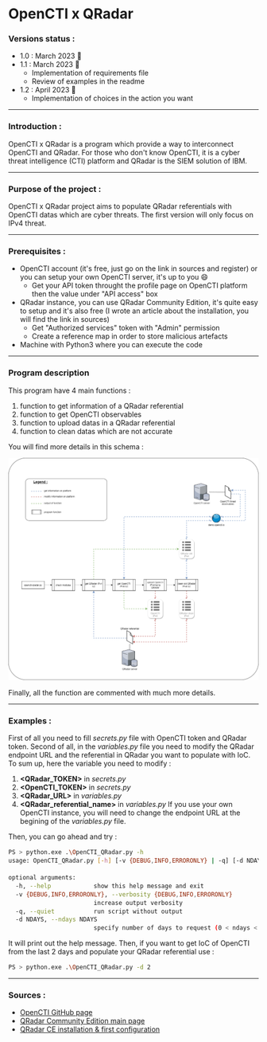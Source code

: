 # OpenCTI x QRadar

### Versions status :

+ 1.0 : March 2023 :calendar:
+ 1.1 : March 2023 :calendar:
  + Implementation of requirements file
  + Review of examples in the readme
+ 1.2 : April 2023 :calendar:
  + Implementation of choices in the action you want

---

### Introduction :

OpenCTI x QRadar is a program which provide a way to interconnect OpenCTI and QRadar.
For those who don't know OpenCTI, it is a cyber threat intelligence (CTI) platform and QRadar is the SIEM solution of IBM.

---

### Purpose of the project :

OpenCTI x QRadar project aims to populate QRadar referentials with OpenCTI datas which are cyber threats. The first version will only focus on IPv4 threat.

---

### Prerequisites :

+ OpenCTI account (it's free, just go on the link in sources and register) or you can setup your own OpenCTI server, it's up to you :smile:
  + Get your API token throught the profile page on OpenCTI platform then the value under "API access" box
+ QRadar instance, you can use QRadar Community Edition, it's quite easy to setup and it's also free (I wrote an article about the installation, you will find the link in sources)
  + Get "Authorized services" token with "Admin" permission
  + Create a reference map in order to store malicious artefacts
+ Machine with Python3 where you can execute the code

---

### Program description

This program have 4 main functions :

1. function to get information of a QRadar referential
2. function to get OpenCTI observables
3. function to upload datas in a QRadar referential
4. function to clean datas which are not accurate

You will find more details in this schema :

![openctixqradar_functions](https://github.com/staze0/openctiXqradar/blob/819ca49e6cf84d4556c5f2dff1384b38d895c8c6/openctixqradar_functions.png)

Finally, all the function are commented with much more details.

---

### Examples :

First of all you need to fill _secrets.py_ file with OpenCTI token and QRadar token. Second of all, in the _variables.py_ file you need to modify the QRadar endpoint URL and the referential in QRadar you want to populate with IoC. To sum up, here the variable you need to modify :
1. **<QRadar_TOKEN>** in _secrets.py_
2. **<OpenCTI_TOKEN>** in _secrets.py_
3. **<QRadar_URL>** in _variables.py_
4. **<QRadar_referential_name>** in _variables.py_
If you use your own OpenCTI instance, you will need to change the endpoint URL at the begining of the _variables.py_ file.

Then, you can go ahead and try :

```bash
PS > python.exe .\OpenCTI_QRadar.py -h
usage: OpenCTI_QRadar.py [-h] [-v {DEBUG,INFO,ERRORONLY} | -q] [-d NDAYS]

optional arguments:
  -h, --help            show this help message and exit
  -v {DEBUG,INFO,ERRORONLY}, --verbosity {DEBUG,INFO,ERRORONLY}
                        increase output verbosity
  -q, --quiet           run script without output
  -d NDAYS, --ndays NDAYS
                        specify number of days to request (0 < ndays < 7)
```

It will print out the help message. Then, if you want to get IoC of OpenCTI from the last 2 days and populate your QRadar referential use :

```bash
PS > python.exe .\OpenCTI_QRadar.py -d 2
```

---

### Sources :

+ [OpenCTI GitHub page](https://github.com/OpenCTI-Platform/opencti)
+ [QRadar Community Edition main page](https://www.ibm.com/community/qradar/ce/)
+ [QRadar CE installation & first configuration](https://staze.fr/comment-surveiller-vos-equipements-partie-1/)
